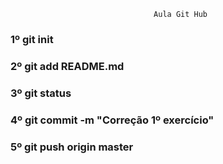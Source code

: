                                     Aula Git Hub

 
<h3>1º git init</h3>
<h3>2º git add README.md</h3>
<h3>3º git status</h3>
<h3>4º git commit -m "Correção 1º exercício"</h3>
<h3>5º git push origin master</h3>









